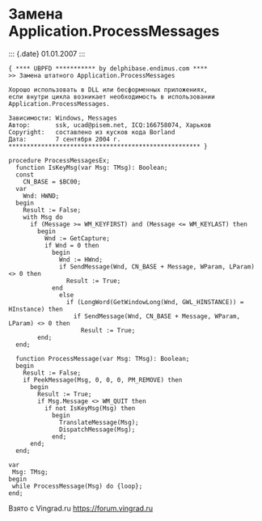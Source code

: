 Замена Application.ProcessMessages
==================================

::: {.date}
01.01.2007
:::

    { **** UBPFD *********** by delphibase.endimus.com ****
    >> Замена штатного Application.ProcessMessages
     
    Хорошо использовать в DLL или бесформенных приложениях, 
    если внутри цикла возникает необходимость в использовании Application.ProcessMessages.
     
    Зависимости: Windows, Messages
    Автор:       ssk, ucad@pisem.net, ICQ:166758074, Харьков
    Copyright:   составлено из кусков кода Borland
    Дата:        7 сентября 2004 г.
    ***************************************************** }
     
    procedure ProcessMessagesEx;
      function IsKeyMsg(var Msg: TMsg): Boolean;
      const
        CN_BASE = $BC00;
      var
        Wnd: HWND;
      begin
        Result := False;
        with Msg do
          if (Message >= WM_KEYFIRST) and (Message <= WM_KEYLAST) then
            begin
              Wnd := GetCapture;
              if Wnd = 0 then
                begin
                  Wnd := HWnd;
                  if SendMessage(Wnd, CN_BASE + Message, WParam, LParam) <> 0 then
                    Result := True;
                end
                  else
                    if (LongWord(GetWindowLong(Wnd, GWL_HINSTANCE)) = HInstance) then
                      if SendMessage(Wnd, CN_BASE + Message, WParam, LParam) <> 0 then
                        Result := True;
            end;
      end;
     
      function ProcessMessage(var Msg: TMsg): Boolean;
      begin
        Result := False;
        if PeekMessage(Msg, 0, 0, 0, PM_REMOVE) then
          begin
            Result := True;
            if Msg.Message <> WM_QUIT then
              if not IsKeyMsg(Msg) then
                begin
                  TranslateMessage(Msg);
                  DispatchMessage(Msg);
                end;
          end;
      end;
     
    var
     Msg: TMsg;
    begin
     while ProcessMessage(Msg) do {loop};
    end;

Взято с Vingrad.ru <https://forum.vingrad.ru>
